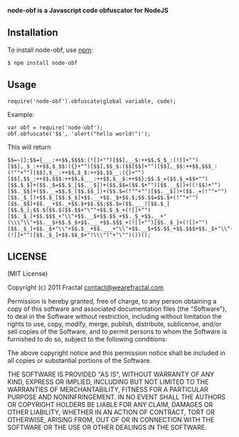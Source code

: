 **node-obf is a Javascript code obfuscator for NodeJS**

## Installation
    
To install node-obf, use [npm](http://github.com/isaacs/npm):

    $ npm install node-obf

## Usage

    require('node-obf').obfuscate(global variable, code);

Example:

    var obf = require('node-obf');
    obf.obfuscate('$$', 'alert("hello world!")');

This will return

    $$=~[];$$={___:++$$,$$$$:(![]+"")[$$],__$:++$$,$_$_:(![]+"")[$$],_$_:++$$,$_$$:({}+"")[$$],$$_$:($$[$$]+"")[$$],_$$:++$$,$$$_:(!""+"")[$$],$__:++$$,$_$:++$$,$$__:({}+"")[$$],$$_:++$$,$$$:++$$,$___:++$$,$__$:++$$};$$.$_=($$.$_=$$+"")[$$.$_$]+($$._$=$$.$_[$$.__$])+($$.$$=($$.$+"")[$$.__$])+((!$$)+"")[$$._$$]+($$.__=$$.$_[$$.$$_])+($$.$=(!""+"")[$$.__$])+($$._=(!""+"")[$$._$_])+$$.$_[$$.$_$]+$$.__+$$._$+$$.$;$$.$$=$$.$+(!""+"")[$$._$$]+$$.__+$$._+$$.$+$$.$$;$$.$=($$.___)[$$.$_][$$.$_];$$.$($$.$($$.$$+"\""+$$.$_$_+(![]+"")[$$._$_]+$$.$$$_+"\\"+$$.__$+$$.$$_+$$._$_+$$.__+"(\\\"\\"+$$.__$+$$.$_$+$$.___+$$.$$$_+(![]+"")[$$._$_]+(![]+"")[$$._$_]+$$._$+"\\"+$$.$__+$$.___+"\\"+$$.__$+$$.$$_+$$.$$$+$$._$+"\\"+$$.__$+$$.$$_+$$._$_+(![]+"")[$$._$_]+$$.$$_$+"!\\\")"+"\"")())();

## LICENSE

(MIT License)

Copyright (c) 2011 Fractal <contact@wearefractal.com>

Permission is hereby granted, free of charge, to any person obtaining
a copy of this software and associated documentation files (the
"Software"), to deal in the Software without restriction, including
without limitation the rights to use, copy, modify, merge, publish,
distribute, sublicense, and/or sell copies of the Software, and to
permit persons to whom the Software is furnished to do so, subject to
the following conditions:

The above copyright notice and this permission notice shall be
included in all copies or substantial portions of the Software.

THE SOFTWARE IS PROVIDED "AS IS", WITHOUT WARRANTY OF ANY KIND,
EXPRESS OR IMPLIED, INCLUDING BUT NOT LIMITED TO THE WARRANTIES OF
MERCHANTABILITY, FITNESS FOR A PARTICULAR PURPOSE AND
NONINFRINGEMENT. IN NO EVENT SHALL THE AUTHORS OR COPYRIGHT HOLDERS BE
LIABLE FOR ANY CLAIM, DAMAGES OR OTHER LIABILITY, WHETHER IN AN ACTION
OF CONTRACT, TORT OR OTHERWISE, ARISING FROM, OUT OF OR IN CONNECTION
WITH THE SOFTWARE OR THE USE OR OTHER DEALINGS IN THE SOFTWARE.

